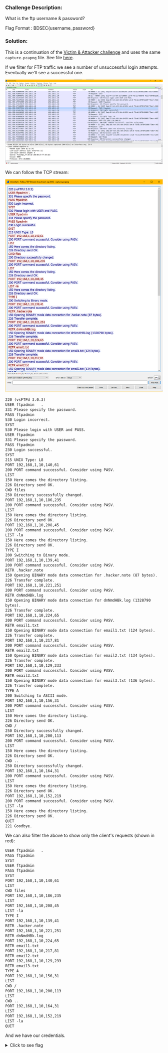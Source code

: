 ### Challenge Description:

What is the ftp username & password?

Flag Format : BDSEC{username_password}

### Solution:

This is a continuation of the [Victim & Attacker challenge](victim_attacker.md) and uses the same `capture.pcapng` file. See file [here](attachments). 

If we filter for FTP traffic we see a number of unsuccessful login attempts. Eventually we'll see a successful one.

![](wireshark-ftp-creads.png)

We can follow the TCP stream:

![](wireshark-ftp-creads-follow-stream.png)

```
220 (vsFTPd 3.0.3)
USER ftpadmin	.
331 Please specify the password.
PASS ftpadmin
530 Login incorrect.
SYST
530 Please login with USER and PASS.
USER ftpadmin
331 Please specify the password.
PASS ftpadmin
230 Login successful.
SYST
215 UNIX Type: L8
PORT 192,168,1,10,140,61
200 PORT command successful. Consider using PASV.
LIST
150 Here comes the directory listing.
226 Directory send OK.
CWD files
250 Directory successfully changed.
PORT 192,168,1,10,186,235
200 PORT command successful. Consider using PASV.
LIST
150 Here comes the directory listing.
226 Directory send OK.
PORT 192,168,1,10,208,45
200 PORT command successful. Consider using PASV.
LIST -la
150 Here comes the directory listing.
226 Directory send OK.
TYPE I
200 Switching to Binary mode.
PORT 192,168,1,10,139,41
200 PORT command successful. Consider using PASV.
RETR .hacker.note
150 Opening BINARY mode data connection for .hacker.note (87 bytes).
226 Transfer complete.
PORT 192,168,1,10,221,251
200 PORT command successful. Consider using PASV.
RETR dnNmdHBk.log
150 Opening BINARY mode data connection for dnNmdHBk.log (1328790 bytes).
226 Transfer complete.
PORT 192,168,1,10,224,65
200 PORT command successful. Consider using PASV.
RETR email1.txt
150 Opening BINARY mode data connection for email1.txt (124 bytes).
226 Transfer complete.
PORT 192,168,1,10,217,81
200 PORT command successful. Consider using PASV.
RETR email2.txt
150 Opening BINARY mode data connection for email2.txt (134 bytes).
226 Transfer complete.
PORT 192,168,1,10,129,233
200 PORT command successful. Consider using PASV.
RETR email3.txt
150 Opening BINARY mode data connection for email3.txt (136 bytes).
226 Transfer complete.
TYPE A
200 Switching to ASCII mode.
PORT 192,168,1,10,156,31
200 PORT command successful. Consider using PASV.
LIST
150 Here comes the directory listing.
226 Directory send OK.
CWD /
250 Directory successfully changed.
PORT 192,168,1,10,200,113
200 PORT command successful. Consider using PASV.
LIST
150 Here comes the directory listing.
226 Directory send OK.
CWD ..
250 Directory successfully changed.
PORT 192,168,1,10,164,31
200 PORT command successful. Consider using PASV.
LIST
150 Here comes the directory listing.
226 Directory send OK.
PORT 192,168,1,10,152,219
200 PORT command successful. Consider using PASV.
LIST -la
150 Here comes the directory listing.
226 Directory send OK.
QUIT
221 Goodbye.
```

We can also filter the above to show only the client's requests (shown in red):

```
USER ftpadmin	.
PASS ftpadmin
SYST
USER ftpadmin
PASS ftpadmin
SYST
PORT 192,168,1,10,140,61
LIST
CWD files
PORT 192,168,1,10,186,235
LIST
PORT 192,168,1,10,208,45
LIST -la
TYPE I
PORT 192,168,1,10,139,41
RETR .hacker.note
PORT 192,168,1,10,221,251
RETR dnNmdHBk.log
PORT 192,168,1,10,224,65
RETR email1.txt
PORT 192,168,1,10,217,81
RETR email2.txt
PORT 192,168,1,10,129,233
RETR email3.txt
TYPE A
PORT 192,168,1,10,156,31
LIST
CWD /
PORT 192,168,1,10,200,113
LIST
CWD ..
PORT 192,168,1,10,164,31
LIST
PORT 192,168,1,10,152,219
LIST -la
QUIT
```

And we have our credentials. 

<details>
  <summary>Click to see flag</summary> 
  
    BDSEC{ftpadmin_ftpadmin}

</details>